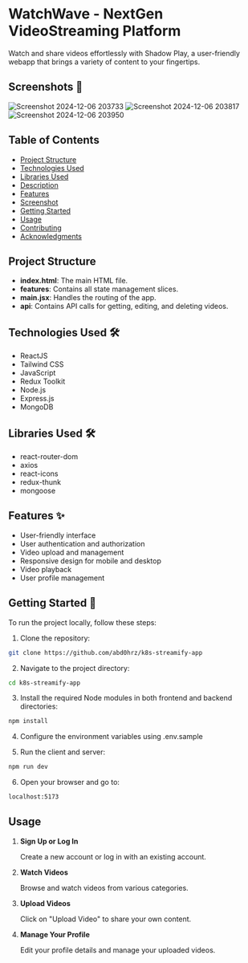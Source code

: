 
# WatchWave - NextGen VideoStreaming Platform

Watch and share videos effortlessly with Shadow Play, a user-friendly webapp that brings a variety of content to your fingertips.

## Screenshots 📸

![Screenshot 2024-12-06 203733](https://github.com/user-attachments/assets/aa7d9228-eaf9-4281-a924-6e3988f9d21e)
![Screenshot 2024-12-06 203817](https://github.com/user-attachments/assets/74c8fb5c-eae2-44ed-ba33-8b75c09adbf4)
![Screenshot 2024-12-06 203950](https://github.com/user-attachments/assets/83c701de-c045-48a1-8b3f-d7159486ce52)


## Table of Contents

- [Project Structure](#project-structure)
- [Technologies Used](#technologies-used-)
- [Libraries Used](#libraries-used-)
- [Description](#description-)
- [Features](#features-)
- [Screenshot](#screenshot-)
- [Getting Started](#getting-started-)
- [Usage](#usage-)
- [Contributing](#contributing-)
- [Acknowledgments](#acknowledgments-)

## Project Structure

- **index.html**: The main HTML file.
- **features**: Contains all state management slices.
- **main.jsx**: Handles the routing of the app.
- **api**: Contains API calls for getting, editing, and deleting videos.

## Technologies Used 🛠️

- ReactJS
- Tailwind CSS
- JavaScript
- Redux Toolkit
- Node.js
- Express.js
- MongoDB

## Libraries Used 🛠️

- react-router-dom
- axios
- react-icons
- redux-thunk
- mongoose


## Features ✨

- User-friendly interface
- User authentication and authorization
- Video upload and management
- Responsive design for mobile and desktop
- Video playback
- User profile management

## Getting Started 🏁

To run the project locally, follow these steps:

1. Clone the repository:

```bash
git clone https://github.com/abd0hrz/k8s-streamify-app
```

2. Navigate to the project directory:

```bash
cd k8s-streamify-app
```

3. Install the required Node modules in both frontend and backend directories:

```bash
npm install
```

4. Configure the environment variables using .env.sample

5. Run the client and server:

```bash
npm run dev
```

6. Open your browser and go to:

```bash
localhost:5173
```

## Usage

1. **Sign Up or Log In**

   Create a new account or log in with an existing account.

2. **Watch Videos**

   Browse and watch videos from various categories.

3. **Upload Videos**

   Click on "Upload Video" to share your own content.

4. **Manage Your Profile**

   Edit your profile details and manage your uploaded videos.

